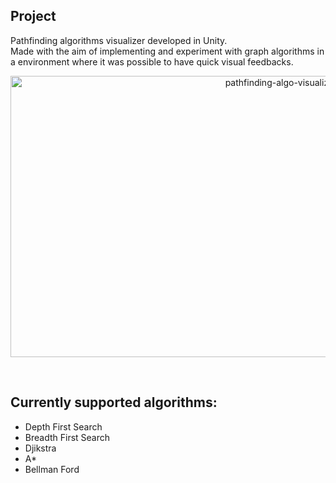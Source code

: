 ## Project

Pathfinding algorithms visualizer developed in Unity.    
Made with the aim of implementing and experiment with graph algorithms in a environment where it was possible to have quick visual feedbacks.

<p align="center">
     <img src="https://github.com/Pho3b/graph-algorithms-visualizer/blob/main/Assets/Images/pathfinding-algo-visualizer.gif" 
          alt="pathfinding-algo-visualizer" width="850" height="450" />
</p>

<br>
                                              

## Currently supported algorithms:
<ul>
    <li>Depth First Search</li>
    <li>Breadth First Search</li>
    <li>Djikstra</li>
    <li>A*</li>
    <li>Bellman Ford</li>
</ul>

